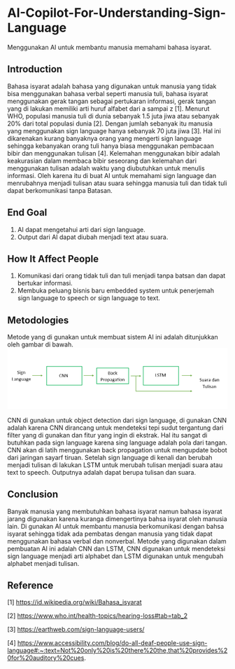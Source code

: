 # AI-Copilot-For-Understanding-Sign-Language
Menggunakan AI untuk membantu manusia memahami bahasa isyarat.

## Introduction
Bahasa isyarat adalah bahasa yang digunakan untuk manusia yang tidak bisa menggunakan bahasa verbal seperti manusia tuli, bahasa isyarat menggunakan gerak tangan sebagai pertukaran informasi, gerak tangan yang di lakukan memiliki arti huruf alfabet dari a sampai z [1]. Menurut WHO, populasi manusia tuli di dunia sebanyak 1.5 juta jiwa atau sebanyak 20% dari total populasi dunia [2]. Dengan jumlah sebanyak itu manusia yang menggunakan sign language hanya sebanyak 70 juta jiwa [3]. Hal ini dikarenakan kurang banyaknya orang yang mengerti sign language sehingga kebanyakan orang tuli hanya biasa menggunakan pembacaan bibir dan menggunakan tulisan [4]. Kelemahan menggunakan bibir adalah keakurasian dalam membaca bibir seseorang dan kelemahan dari menggunakan tulisan adalah waktu yang diubutuhkan untuk menulis informasi. Oleh karena itu di buat AI untuk memahami sign language dan menrubahnya menjadi tulisan atau suara sehingga manusia tuli dan tidak tuli dapat berkomunikasi tanpa Batasan.

## End Goal
1.	AI dapat mengetahui arti dari sign language.
2.	Output dari AI dapat diubah menjadi text atau suara.

## How It Affect People
1.	Komunikasi dari orang tidak tuli dan tuli menjadi tanpa batsan dan dapat bertukar informasi.
2.	Membuka peluang bisnis baru embedded system untuk penerjemah sign language to speech or sign language to text.

## Metodologies
Metode yang di gunakan untuk membuat sistem AI ini adalah ditunjukkan oleh gambar di bawah.
![image](https://github.com/Muhamad-Febrian-Soambaton/AI-Copilot-For-Understanding-Sign-Language/blob/main/Screenshot%202023-10-22%20101921.png)

CNN di gunakan untuk object detection dari sign language, di gunakan CNN adalah karena CNN dirancang untuk mendeteksi tepi sudut tergantung dari filter yang di gunakan dan fitur yang ingin di ekstrak. Hal itu sangat di butuhkan pada sign language karena sing language adalah pola dari tangan. CNN akan di latih menggunakan back propagation untuk mengupdate bobot dari jaringan sayarf tiruan. Setelah sign language di kenali dan berubah menjadi tulisan di lakukan LSTM untuk merubah tulisan menjadi suara atau text to speech. Outputnya adalah dapat berupa tulisan dan suara. 

## Conclusion
Banyak manusia yang membutuhkan bahasa isyarat namun bahasa isyarat jarang digunakan karena kuranga dimengertinya bahsa isyarat oleh manusia lain. Di gunakan AI untuk membantu manusia berkomunikasi dengan bahsa isyarat sehingga tidak ada pembatas dengan manusia yang tidak dapat menggunakan bahasa verbal dan nonverbal. Metode yang digunakan dalam pembuatan AI ini adalah CNN dan LSTM, CNN digunakan untuk mendeteksi sign language menjadi arti alphabet dan LSTM digunakan untuk mengubah alphabet menjadi tulisan.

## Reference
[1] https://id.wikipedia.org/wiki/Bahasa_isyarat

[2] https://www.who.int/health-topics/hearing-loss#tab=tab_2 

[3] https://earthweb.com/sign-language-users/ 

[4] https://www.accessibility.com/blog/do-all-deaf-people-use-sign-language#:~:text=Not%20only%20is%20there%20the,that%20provides%20for%20auditory%20cues. 



